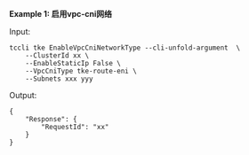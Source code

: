 **Example 1: 启用vpc-cni网络**



Input: 

```
tccli tke EnableVpcCniNetworkType --cli-unfold-argument  \
    --ClusterId xx \
    --EnableStaticIp False \
    --VpcCniType tke-route-eni \
    --Subnets xxx yyy
```

Output: 
```
{
    "Response": {
        "RequestId": "xx"
    }
}
```

